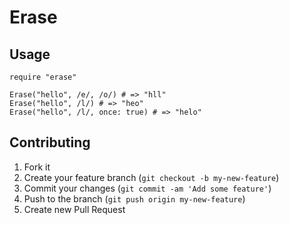 # Erase

## Usage

    require "erase"

    Erase("hello", /e/, /o/) # => "hll"
    Erase("hello", /l/) # => "heo"
    Erase("hello", /l/, once: true) # => "helo"

## Contributing

1. Fork it
2. Create your feature branch (`git checkout -b my-new-feature`)
3. Commit your changes (`git commit -am 'Add some feature'`)
4. Push to the branch (`git push origin my-new-feature`)
5. Create new Pull Request
